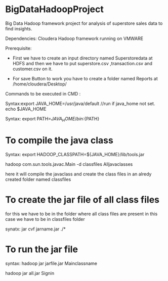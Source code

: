 # BigDataHadoopProject
Big Data Hadoop framework project for analysis of superstore sales data to find insights.


Dependencies: Cloudera Hadoop framework running on VMWARE

Prerequisite:
* First we have to create an input directory named Superstoredata at HDFS and then we have to put 
superstore.csv ,transaction.csv and customer.csv on it.

* For save Button to work you have to create a folder named Reports at /home/cloudera/Desktop/

Commands to be executed in CMD :

Syntax:export JAVA_HOME=/usr/java/default  //run if java_home not set. echo $JAVA_HOME

Syntax: export PATH=${JAVA_HOME}/bin:${PATH}


# To compile the java class

Syntax:  export HADOOP_CLASSPATH=${JAVA_HOME}/lib/tools.jar

hadoop com.sun.tools.javac.Main -d classfiles Alljavaclasses
   
here it will compile the javaclass and create the class files in an alredy created folder named classfiles


# To create the jar file of all class files

for this we have to be in the folder where all class files are present in this case we have to be in classfiles folder

synatx:    jar cvf jarname.jar ./* 


# To run the jar file

syntax:  hadoop jar jarfile.jar Mainclassname

hadoop jar all.jar Signin

